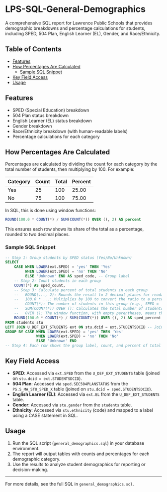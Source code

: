 # LPS-SQL-General-Demographics

A comprehensive SQL report for Lawrence Public Schools that provides demographic breakdowns and percentage calculations for students, including SPED, 504 Plan, English Learner (EL), Gender, and Race/Ethnicity.

## Table of Contents
- [Features](#features)
- [How Percentages Are Calculated](#how-percentages-are-calculated)
    - [Sample SQL Snippet](#sample-sql-snippet)
- [Key Field Access](#key-field-access)
- [Usage](#usage)

## Features
- SPED (Special Education) breakdown
- 504 Plan status breakdown
- English Learner (EL) status breakdown
- Gender breakdown
- Race/Ethnicity breakdown (with human-readable labels)
- Percentage calculations for each category

## How Percentages Are Calculated
Percentages are calculated by dividing the count for each category by the total number of students, then multiplying by 100. For example:

| Category | Count | Total | Percent |
|----------|-------|-------|---------|
| Yes      | 25    | 100   | 25.00   |
| No       | 75    | 100   | 75.00   |

In SQL, this is done using window functions:
```sql
ROUND(100.0 * COUNT(*) / SUM(COUNT(*)) OVER (), 2) AS percent
```
This ensures each row shows its share of the total as a percentage, rounded to two decimal places.

### Sample SQL Snippet
```sql
-- Step 1: Group students by SPED status (Yes/No/Unknown)
SELECT
    CASE WHEN LOWER(ext.SPED) = 'yes' THEN 'Yes'
         WHEN LOWER(ext.SPED) = 'no' THEN 'No'
         ELSE 'Unknown' END AS sped_code, -- Group label
    -- Step 2: Count students in each group
    COUNT(*) AS sped_count,
    -- Step 3: Calculate percent of total students in each group
    --   ROUND(..., 2): Rounds the result to 2 decimal places for readability
    --   100.0 * ...: Multiplies by 100 to convert the ratio to a percent
    --   COUNT(*): The number of students in this group (e.g., SPED = 'Yes')
    --   SUM(COUNT(*)) OVER (): Calculates the total number of students across all groups
    --   OVER (): The window function, with empty parentheses, means the sum is over the entire result set
    ROUND(100.0 * COUNT(*) / SUM(COUNT(*)) OVER (), 2) AS sped_percent
FROM students stu
LEFT JOIN U_DEF_EXT_STUDENTS ext ON stu.dcid = ext.STUDENTSDCID -- Join to get SPED info
GROUP BY CASE WHEN LOWER(ext.SPED) = 'yes' THEN 'Yes'
              WHEN LOWER(ext.SPED) = 'no' THEN 'No'
              ELSE 'Unknown' END
-- Step 4: Each row shows the group label, count, and percent of total
```

## Key Field Access
- **SPED**: Accessed via `ext.SPED` from the `U_DEF_EXT_STUDENTS` table (joined on `stu.dcid = ext.STUDENTSDCID`).
- **504 Plan**: Accessed via `sped.SEC504PLANSTATUS` from the `PS.S_MA_STU_SPED_X` table (joined on `stu.dcid = sped.STUDENTSDCID`).
- **English Learner (EL)**: Accessed via `ext.EL` from the `U_DEF_EXT_STUDENTS` table.
- **Gender**: Accessed via `stu.gender` from the `students` table.
- **Ethnicity**: Accessed via `stu.ethnicity` (code) and mapped to a label using a CASE statement in SQL.


## Usage
1. Run the SQL script (`general_demographics.sql`) in your database environment.
2. The report will output tables with counts and percentages for each demographic category.
3. Use the results to analyze student demographics for reporting or decision-making.

---
For more details, see the full SQL in `general_demographics.sql`.

